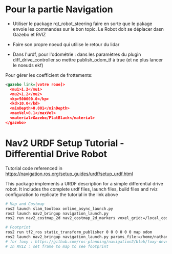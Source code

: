 # Pour la partie Navigation
- Utiliser le package rqt_robot_steering faire en sorte que le pakage envoie les commandes sur le bon topic. Le Robot doit se déplacer dasn Gazebo et RVIZ
- Faire son propre noeud qui utilise le retour du lidar

- Dans l'urdf, pour l'odométrie : dans les paramètres du plugin diff_drive_controller.so mettre publish_odom_tf à true
(et ne plus lancer le noeuds ekf)

Pour gérer les coefficient de frottements:
```xml
<gazebo link=[votre roue]>
  <mu1>1.2</mu1>
  <mu2>1.2</mu2>
  <kp>500000.0</kp>
  <kd>10.0</kd>
  <minDepth>0.001</minDepth>
  <maxVel>0.1</maxVel>
  <material>Gazebo/FlatBlack</material>
</gazebo>
```
# Nav2 URDF Setup Tutorial - Differential Drive Robot

Tutorial code referenced in https://navigation.ros.org/setup_guides/urdf/setup_urdf.html

This package implements a URDF description for a simple differential drive robot. It includes the complete urdf files, launch files, build files and rviz configuration to replicate the tutorial in the link above

```bash
# Map and Costmap
ros2 launch slam_toolbox online_async_launch.py
ros2 launch nav2_bringup navigation_launch.py
ros2 run nav2_costmap_2d nav2_costmap_2d_markers voxel_grid:=/local_costmap/voxel_grid visualization_marker:=/my_marker

```

```bash
# Footprint
ros2 run tf2_ros static_transform_publisher 0 0 0 0 0 0 map odom
ros2 launch nav2_bringup navigation_launch.py params_file:=/home/nathan/ros2_ws/src/navigation2_tutorials/sam_bot_description/config/nav2_params.yaml
# for foxy : https://github.com/ros-planning/navigation2/blob/foxy-devel/nav2_bringup/bringup/params/nav2_params.yaml#L61-L82
# In RVIZ : set frame to map to see footprint
```
